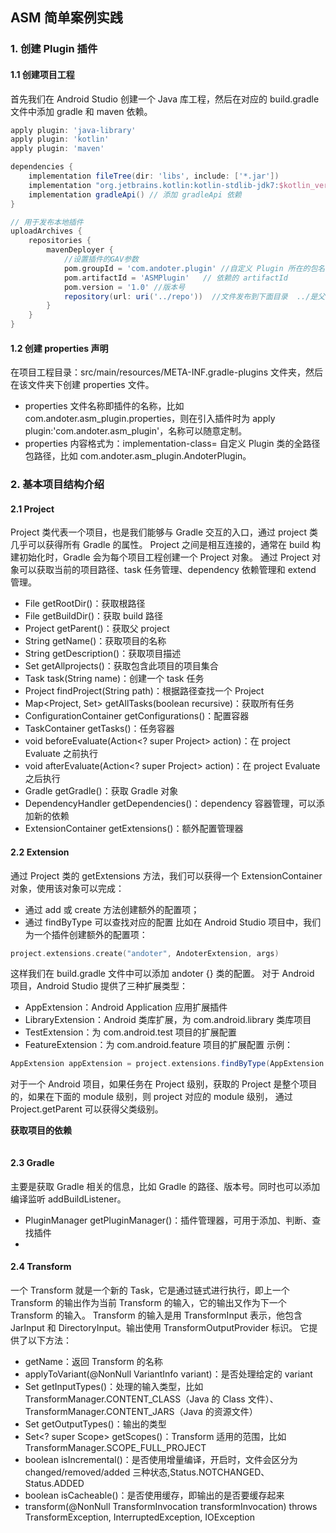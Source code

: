 ## ASM 简单案例实践

### 1. 创建 Plugin 插件
#### 1.1 创建项目工程
首先我们在 Android Studio 创建一个 Java 库工程，然后在对应的 build.gradle 文件中添加 gradle 和 maven 依赖。
```groovy
apply plugin: 'java-library'
apply plugin: 'kotlin'
apply plugin: 'maven'

dependencies {
    implementation fileTree(dir: 'libs', include: ['*.jar'])
    implementation "org.jetbrains.kotlin:kotlin-stdlib-jdk7:$kotlin_version"
    implementation gradleApi() // 添加 gradleApi 依赖
}

// 用于发布本地插件
uploadArchives {
    repositories {
        mavenDeployer {
            //设置插件的GAV参数
            pom.groupId = 'com.andoter.plugin' //自定义 Plugin 所在的包名
            pom.artifactId = 'ASMPlugin'   // 依赖的 artifactId
            pom.version = '1.0' //版本号
            repository(url: uri('../repo'))  //文件发布到下面目录  ../是父目录
        }
    }
}
```
#### 1.2 创建 properties 声明
在项目工程目录：src/main/resources/META-INF.gradle-plugins 文件夹，然后在该文件夹下创建 properties 文件。
- properties 文件名称即插件的名称，比如 com.andoter.asm_plugin.properties，则在引入插件时为 apply plugin:'com.andoter.asm_plugin'，名称可以随意定制。
- properties 内容格式为：implementation-class= 自定义 Plugin 类的全路径包路径，比如 com.andoter.asm_plugin.AndoterPlugin。

### 2. 基本项目结构介绍
#### 2.1 Project 
Project 类代表一个项目，也是我们能够与 Gradle 交互的入口，通过 project 类几乎可以获得所有 Gradle 的属性。
Project 之间是相互连接的，通常在 build 构建初始化时，Gradle 会为每个项目工程创建一个 Project 对象。
通过 Project 对象可以获取当前的项目路径、task 任务管理、dependency 依赖管理和 extend 管理。
- File getRootDir()：获取根路径
- File getBuildDir()：获取 build 路径
- Project getParent()：获取父 project
- String getName()：获取项目的名称
- String getDescription()：获取项目描述
- Set<Project> getAllprojects()：获取包含此项目的项目集合
- Task task(String name)：创建一个 task 任务
- Project findProject(String path)：根据路径查找一个 Project
- Map<Project, Set<Task>> getAllTasks(boolean recursive)：获取所有任务
- ConfigurationContainer getConfigurations()：配置容器
- TaskContainer getTasks()：任务容器
- void beforeEvaluate(Action<? super Project> action)：在 project Evaluate 之前执行
- void afterEvaluate(Action<? super Project> action)：在 project Evaluate 之后执行
- Gradle getGradle()：获取 Gradle 对象
- DependencyHandler getDependencies()：dependency 容器管理，可以添加新的依赖
- ExtensionContainer getExtensions()：额外配置管理器

#### 2.2 Extension
通过 Project 类的 getExtensions 方法，我们可以获得一个 ExtensionContainer 对象，使用该对象可以完成：
- 通过 add 或 create 方法创建额外的配置项；
- 通过 findByType 可以查找对应的配置
比如在 Android Studio 项目中，我们为一个插件创建额外的配置项：
```kotlin
project.extensions.create("andoter", AndoterExtension, args)
```
这样我们在 build.gradle 文件中可以添加 andoter {} 类的配置。
对于 Android 项目，Android Studio 提供了三种扩展类型：
- AppExtension：Android Application 应用扩展插件
- LibraryExtension：Android 类库扩展，为 com.android.library 类库项目
- TestExtension：为 com.android.test 项目的扩展配置
- FeatureExtension：为 com.android.feature 项目的扩展配置
示例：
```groovy
AppExtension appExtension = project.extensions.findByType(AppExtension.class)
```

对于一个 Android 项目，如果任务在 Project 级别，获取的 Project 是整个项目的，如果在下面的 module 级别，则 project 对应的 module 级别，
通过 Project.getParent 可以获得父类级别。

**获取项目的依赖**
```groovy

```

#### 2.3 Gradle

主要是获取 Gradle 相关的信息，比如 Gradle 的路径、版本号。同时也可以添加编译监听 addBuildListener。

- PluginManager getPluginManager()：插件管理器，可用于添加、判断、查找插件
- 

#### 2.4 Transform
一个 Transform 就是一个新的 Task，它是通过链式进行执行，即上一个 Transform 的输出作为当前 Transform 的输入，它的输出又作为下一个 Transform 的输入。
Transform 的输入是用 TransformInput 表示，他包含 JarInput 和 DirectoryInput。输出使用 TransformOutputProvider 标识。
它提供了以下方法：
- getName：返回 Transform 的名称
- applyToVariant(@NonNull VariantInfo variant)：是否处理给定的 variant
- Set<ContentType> getInputTypes()：处理的输入类型，比如 TransformManager.CONTENT_CLASS（Java 的 Class 文件）、TransformManager.CONTENT_JARS（Java 的资源文件）
- Set<ContentType> getOutputTypes()：输出的类型
- Set<? super Scope> getScopes()：Transform 适用的范围，比如 TransformManager.SCOPE_FULL_PROJECT
- boolean isIncremental()：是否使用增量编译，开启时，文件会区分为 changed/removed/added 三种状态,Status.NOTCHANGED、Status.ADDED
- boolean isCacheable()：是否使用缓存，即输出的是否要缓存起来
- transform(@NonNull TransformInvocation transformInvocation)
              throws TransformException, InterruptedException, IOException
